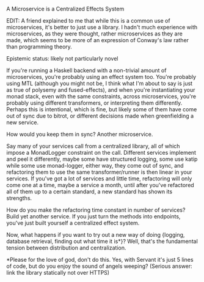 A Microservice is a Centralized Effects System

EDIT: A friend explained to me that while this is a common use of microservices, it's better to just use a library. I hadn't much experience with microservices, as they were thought, rather microservices as they are made, which seems to be more of an expression of Conway's law rather than programming theory. 

Epistemic status: likely not particularly novel

If you're running a Haskell backend with a non-trivial amount of microservices, you're probably using an effect system too. You're probably using MTL (although you might not be, I think what I'm about to say is just as true of polysemy and fused-effects), and when you're instantiating your monad stack, even with the same constraints, across microservices, you're probably using different transformers, or interpreting them differently. Perhaps this is intentional, which is fine, but likely some of them have come out of sync due to bitrot, or different decisions made when greenfielding a new service.

How would you keep them in sync? Another microservice.

Say many of your services call from a centralized library, all of which impose a MonadLogger constraint on the call. Different services implement and peel it differently, maybe some have structured logging, some use katip while some use monad-logger, either way, they come out of sync, and refactoring them to use the same transformer/runner is then linear in your services. If you've got a lot of services and little time, refactoring will only come one at a time, maybe a service a month, until after you've refactored all of them up to a certain standard, a new standard has shown its strengths.

How do you make the refactoring time constant in number of services? Build yet another service. If you just turn the methods into endpoints, you've just built yourself a centralized effect system.

Now, what happens if you want to try out a new way of doing {logging, database retrieval, finding out what time it is*}? Well, that's the fundamental tension between distribution and centralization. 

*Please for the love of god, don't do this. Yes, with Servant it's just 5 lines of code, but do you enjoy the sound of angels weeping? (Serious answer: link the library statically not over HTTPS) 